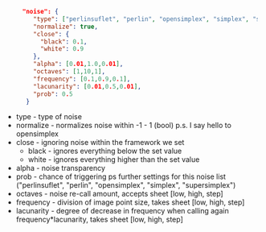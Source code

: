 ```json
     "noise": {
        "type": ["perlinsuflet", "perlin", "opensimplex", "simplex", "supersimplex","uniform"],
        "normalize": true,
        "close": {
          "black": 0.1,
          "white": 0.9
        },
        "alpha": [0.01,1.0,0.01],
        "octaves": [1,10,1],
        "frequency": [0.1,0.9,0.1],
        "lacunarity": [0.01,0.5,0.01],
        "prob": 0.5
      }
```
- type - type of noise
- normalize - normalizes noise within -1 - 1 (bool) p.s. I say hello to opensimplex
- close - ignoring noise within the framework we set
   - black - ignores everything below the set value
   - white - ignores everything higher than the set value
- alpha - noise transparency
- prob - chance of triggering
ps further settings for this noise list ("perlinsuflet", "perlin", "opensimplex", "simplex", "supersimplex")
- octaves - noise re-call amount, accepts sheet [low, high, step]
- frequency - division of image point size, takes sheet [low, high, step]
- lacunarity - degree of decrease in frequency when calling again frequency*lacunarity, takes sheet [low, high, step]


